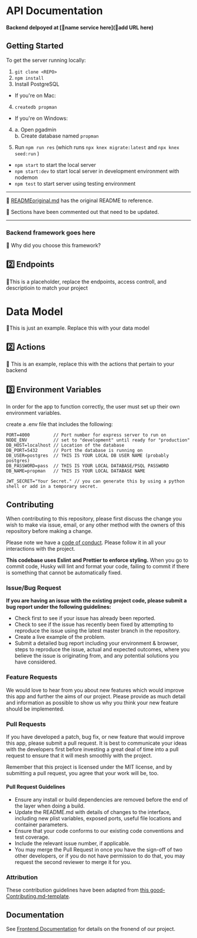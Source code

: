# API Documentation

#### Backend delpoyed at [🚫name service here](🚫add URL here) <br>

## Getting Started

To get the server running locally:

1. `git clone <REPO>`
2. `npm install`
3. Install PostgreSQL

- If you're on Mac:
4. `createdb propman`

- If you're on Windows:
4. a. Open pgadmin  
   b. Create database named `propman`

5. Run `npm run res` (which runs `npx knex migrate:latest` and `npx knex
   seed:run` )

- `npm start` to start the local server
- `npm start:dev` to start local server in development environment with nodemon
- `npm test` to start server using testing environment

---

🚫 [READMEoriginal.md](./READMEoriginal.md) has the original README to reference.

🚫 Sections have been commented out that need to be updated.

--- 

### Backend framework goes here

🚫 Why did you choose this framework?
<!-- 
-    Point One
-    Point Two
-    Point Three
-    Point Four -->

## 2️⃣ Endpoints

🚫This is a placeholder, replace the endpoints, access controll, and descriptioin to match your project
<!-- 
#### Organization Routes

| Method | Endpoint                | Access Control | Description                                  |
| ------ | ----------------------- | -------------- | -------------------------------------------- |
| GET    | `/organizations/:orgId` | all users      | Returns the information for an organization. |
| PUT    | `/organizatoins/:orgId` | owners         | Modify an existing organization.             |
| DELETE | `/organizations/:orgId` | owners         | Delete an organization.                      |

#### User Routes

| Method | Endpoint                | Access Control      | Description                                        |
| ------ | ----------------------- | ------------------- | -------------------------------------------------- |
| GET    | `/users/current`        | all users           | Returns info for the logged in user.               |
| GET    | `/users/org/:userId`    | owners, supervisors | Returns all users for an organization.             |
| GET    | `/users/:userId`        | owners, supervisors | Returns info for a single user.                    |
| POST   | `/users/register/owner` | none                | Creates a new user as owner of a new organization. |
| PUT    | `/users/:userId`        | owners, supervisors |                                                    |
| DELETE | `/users/:userId`        | owners, supervisors |                                                    | 
-->

# Data Model

🚫This is just an example. Replace this with your data model
<!-- 
#### 2️⃣ ORGANIZATIONS

---

```
{
  id: UUID
  name: STRING
  industry: STRING
  paid: BOOLEAN
  customer_id: STRING
  subscription_id: STRING
}
```

#### USERS

---

```
{
  id: UUID
  organization_id: UUID foreign key in ORGANIZATIONS table
  first_name: STRING
  last_name: STRING
  role: STRING [ 'owner', 'supervisor', 'employee' ]
  email: STRING
  phone: STRING
  cal_visit: BOOLEAN
  emp_visit: BOOLEAN
  emailpref: BOOLEAN
  phonepref: BOOLEAN
}
``` -->

## 2️⃣ Actions

🚫 This is an example, replace this with the actions that pertain to your backend
<!-- 
`getOrgs()` -> Returns all organizations

`getOrg(orgId)` -> Returns a single organization by ID

`addOrg(org)` -> Returns the created org

`updateOrg(orgId)` -> Update an organization by ID

`deleteOrg(orgId)` -> Delete an organization by ID
<br>
<br>
<br>
`getUsers(orgId)` -> if no param all users

`getUser(userId)` -> Returns a single user by user ID

`addUser(user object)` -> Creates a new user and returns that user. Also creates 7 availabilities defaulted to hours of operation for their organization.

`updateUser(userId, changes object)` -> Updates a single user by ID.

`deleteUser(userId)` -> deletes everything dependent on the user 
-->

## 3️⃣ Environment Variables

In order for the app to function correctly, the user must set up their own environment variables.

create a .env file that includes the following:

<!-- will we have a STAGING_DB?
    *  STAGING_DB - optional development db for using functionality
-->
  ```
  PORT=4000         // Port number for express server to run on
  NODE_ENV          // set to "development" until ready for "production"
  DB_HOST=localhost // Location of the database
  DB_PORT=5432      // Port the database is running on
  DB_USER=postgres  // THIS IS YOUR LOCAL DB USER NAME (probably postgres)
  DB_PASSWORD=pass  // THIS IS YOUR LOCAL DATABASE/PSQL PASSWORD
  DB_NAME=propman   // THIS IS YOUR LOCAL DATABASE NAME

  JWT_SECRET="Your Secret." // you can generate this by using a python shell or add in a temporary secret.
  ```
<!-- Currently not using Sendgrid or Stripe at this time
  *  SENDGRID_API_KEY - this is generated in your Sendgrid account
  *  stripe_secret - this is generated in the Stripe dashboard 
-->
## Contributing

When contributing to this repository, please first discuss the change you wish to make via issue, email, or any other method with the owners of this repository before making a change.

Please note we have a [code of conduct](./code_of_conduct.md). Please follow it in all your interactions with the project.

**This codebase uses Eslint and Prettier to enforce styling.** When you go to commit
code, Husky will lint and format your code, failing to commit if there is
something that cannot be automatically fixed.

### Issue/Bug Request

 **If you are having an issue with the existing project code, please submit a bug report under the following guidelines:**
 - Check first to see if your issue has already been reported.
 - Check to see if the issue has recently been fixed by attempting to reproduce the issue using the latest master branch in the repository.
 - Create a live example of the problem.
 - Submit a detailed bug report including your environment & browser, steps to reproduce the issue, actual and expected outcomes,  where you believe the issue is originating from, and any potential solutions you have considered.

### Feature Requests

We would love to hear from you about new features which would improve this app and further the aims of our project. Please provide as much detail and information as possible to show us why you think your new feature should be implemented.

### Pull Requests

If you have developed a patch, bug fix, or new feature that would improve this app, please submit a pull request. It is best to communicate your ideas with the developers first before investing a great deal of time into a pull request to ensure that it will mesh smoothly with the project.

Remember that this project is licensed under the MIT license, and by submitting a pull request, you agree that your work will be, too.

#### Pull Request Guidelines

- Ensure any install or build dependencies are removed before the end of the layer when doing a build.
- Update the README.md with details of changes to the interface, including new plist variables, exposed ports, useful file locations and container parameters.
- Ensure that your code conforms to our existing code conventions and test coverage.
- Include the relevant issue number, if applicable.
- You may merge the Pull Request in once you have the sign-off of two other developers, or if you do not have permission to do that, you may request the second reviewer to merge it for you.

### Attribution

These contribution guidelines have been adapted from [this good-Contributing.md-template](https://gist.github.com/PurpleBooth/b24679402957c63ec426).

## Documentation

See [Frontend Documentation](https://github.com/Lambda-School-Labs/property-manager-fe/blob/master/README.md) for details on the fronend of our project.
<!-- Add DS iOS and/or Andriod links here if applicable. (Currently not applicable. An iOS and/or Andriod app would be a good future feature.) -->
